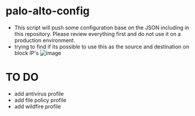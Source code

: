 # palo-alto-config
- This script will push some configuration base on the JSON including in this repository. Please review everything first
and do not use it on a production environment.
- trying to find if its possible to use this as the source and destination on block IP's
![image](https://github.com/romarroca/palo-alto-config/assets/87074019/972a11f9-38d6-4ea2-9926-bc6c9415c913)

# TO DO
- add antivirus profile
- add file policy profile
- add wildfire profile

